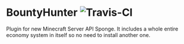# BountyHunter ![Travis-CI](https://travis-ci.org/intronate67/BountyHunter.svg)

Plugin for new Minecraft Server API Sponge. It includes a whole entire economy system in itself so no need to install another one.
